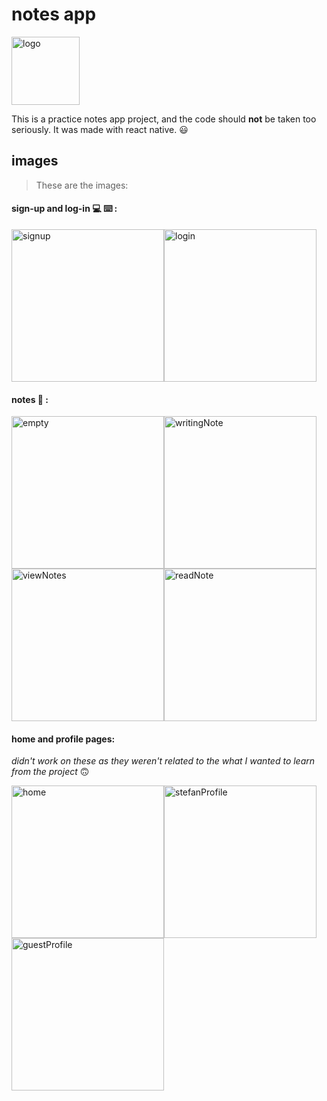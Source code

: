 # notes app
<img width="109" alt="logo" src="https://user-images.githubusercontent.com/74429608/113492017-ecae0980-94cc-11eb-982f-60e7f2ae0f6d.png">

This is a practice notes app project, and the code should **not** be taken too seriously. It was made with react native. :smiley:

## images
> These are the images:
#### sign-up and log-in :computer: :keyboard: :
<img width="244" alt="signup" src="https://user-images.githubusercontent.com/74429608/113492068-326ad200-94cd-11eb-9a2f-be256f728e3c.png"><img width="244" alt="login" src="https://user-images.githubusercontent.com/74429608/113492071-3696ef80-94cd-11eb-9c0e-c78a8261e30e.png">

#### notes :memo: :
<img width="244" alt="empty" src="https://user-images.githubusercontent.com/74429608/113492090-55958180-94cd-11eb-817a-b0e3869da50d.png"><img width="244" alt="writingNote" src="https://user-images.githubusercontent.com/74429608/113492084-4ca4b000-94cd-11eb-8593-9908e2a797ac.png"><img width="244" alt="viewNotes" src="https://user-images.githubusercontent.com/74429608/113492085-4e6e7380-94cd-11eb-9858-174cd858cb6c.png"><img width="244" alt="readNote" src="https://user-images.githubusercontent.com/74429608/113492087-4f9fa080-94cd-11eb-8aaf-3b10531be344.png">

#### home and profile pages:
*didn't work on these as they weren't related to the what I wanted to learn from the project* :upside_down_face:

<img width="244" alt="home" src="https://user-images.githubusercontent.com/74429608/113492250-069c1c00-94ce-11eb-8087-aa9cb35e11f0.png"><img width="244" alt="stefanProfile" src="https://user-images.githubusercontent.com/74429608/113492175-ab6a2980-94cd-11eb-9d00-e3d0a7e5e27e.png"><img width="244" alt="guestProfile" src="https://user-images.githubusercontent.com/74429608/113492177-adcc8380-94cd-11eb-9581-6808b3d2b8fc.png">
